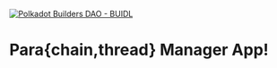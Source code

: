 [![Polkadot Builders DAO - BUIDL](https://user-images.githubusercontent.com/10047147/235292777-f72f2d0d-a425-4c6d-8b3a-325813b72d31.svg)](https://app.polkadotbuilders.xyz/)

# Para{chain,thread} Manager App!
